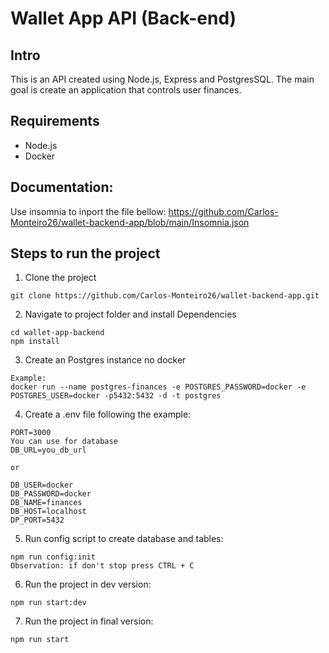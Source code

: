 # Wallet App API (Back-end)

## Intro

This is an API created using Node.js, Express and PostgresSQL.
The main goal is create an application that controls user finances.

## Requirements

- Node.js
- Docker

## Documentation:

Use insomnia to inport the file bellow:
https://github.com/Carlos-Monteiro26/wallet-backend-app/blob/main/Insomnia.json

## Steps to run the project

1. Clone the project

```
git clone https://github.com/Carlos-Monteiro26/wallet-backend-app.git
```

2. Navigate to project folder and install Dependencies

```
cd wallet-app-backend
npm install
```

3. Create an Postgres instance no docker

```
Example:
docker run --name postgres-finances -e POSTGRES_PASSWORD=docker -e POSTGRES_USER=docker -p5432:5432 -d -t postgres
```

4. Create a .env file following the example:

```
PORT=3000
You can use for database
DB_URL=you_db_url

or

DB_USER=docker
DB_PASSWORD=docker
DB_NAME=finances
DB_HOST=localhost
DP_PORT=5432
```

5. Run config script to create database and tables:

```
npm run config:init
Observation: if don't stop press CTRL + C
```

6. Run the project in dev version:

```
npm run start:dev
```

7. Run the project in final version:

```
npm run start
```
